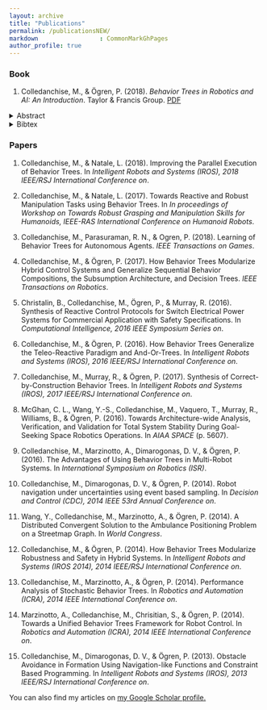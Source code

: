 ```yaml
---
layout: archive
title: "Publications"
permalink: /publicationsNEW/
markdown                 : CommonMarkGhPages
author_profile: true
---
```



### Book
1. Colledanchise, M., &amp; Ögren, P. (2018). <i>Behavior Trees in Robotics and AI: An Introduction</i>. Taylor &amp; Francis Group.
 [PDF](https://arxiv.org/abs/1709.00084)


 <details><summary>Abstract</summary>
 
 <span style= font-size:10pt;">
<p>

> A Behavior Tree (BT) is a way to structure 
the switching between different tasks in 
an autonomous agent, such as a robot or a 
virtual entity in a computer game. BTs are 
a very efficient way of creating complex 
systems that are both modular and reactive.
These properties are crucial in many 
applications, which has led to the spread 
of BT from computer game programming to 
many branches of AI and Robotics. In this 
book, we will first give an introduction 
to BTs, then we describe how BTs relate to,
and in many cases generalize, earlier 
switching structures. These ideas are then 
used as a foundation for a set of efficient
and easy to use design principles. Properties 
such as safety, robustness, and efficiency 
are important for an autonomous system, and 
we describe a set of tools for formally 
analyzing these using a state space description
of BTs. With the new analysis tools, we can 
formalize the descriptions of how BTs generalize
earlier approaches. We also show the use of BTs
in automated planning and machine learning. 
Finally, we describe an extended set of tools 
to capture the behavior of Stochastic BTs, 
where the outcomes of actions are described
by probabilities. These tools enable the 
computation of both success probabilities 
and time to completion.



</p>
</span>
</details>
 <details><summary>Bibtex</summary>
<p>

```latex
@book{colledanchise2018behavior,
  title={Behavior Trees in Robotics and Al: An Introduction},
  author={Colledanchise, Michele and {\"O}gren, Petter},
  year={2018},
  publisher={CRC Press}
}
```

</p>
</details>
  
### Papers
1. Colledanchise, M., &amp; Natale, L. (2018). Improving the Parallel Execution of Behavior Trees. In <i>Intelligent Robots and Systems (IROS), 2018 IEEE/RSJ International Conference on</i>.

1. Colledanchise, M., &amp; Natale, L. (2017). Towards Reactive and Robust Manipulation Tasks using Behavior Trees. In <i>In proceedings of Workshop on Towards Robust Grasping and Manipulation Skills for Humanoids, IEEE-RAS International Conference on Humanoid Robots</i>.

1. Colledanchise, M., Parasuraman, R. N., &amp; Ogren, P. (2018). Learning of Behavior Trees for Autonomous Agents. <i>IEEE Transactions on Games</i>.

1. Colledanchise, M., &amp; Ögren, P. (2017). How Behavior Trees Modularize Hybrid Control Systems and Generalize Sequential Behavior Compositions, the Subsumption  Architecture, and Decision Trees. <i>IEEE Transactions on Robotics</i>.

1. Christalin, B., Colledanchise, M., Ögren, P., &amp; Murray, R. (2016). Synthesis of Reactive Control Protocols for Switch Electrical Power Systems for Commercial Application with Safety Specifications. In <i>Computational Intelligence, 2016 IEEE Symposium Series on</i>.

1. Colledanchise, M., &amp; Ögren, P. (2016). How Behavior Trees Generalize the Teleo-Reactive Paradigm and And-Or-Trees. In <i>Intelligent Robots and Systems (IROS), 2016 IEEE/RSJ International Conference on</i>.

1. Colledanchise, M., Murray, R., &amp; Ögren, P. (2017). Synthesis of Correct-by-Construction Behavior Trees. In <i>Intelligent Robots and Systems (IROS), 2017 IEEE/RSJ International Conference on</i>.

1. McGhan, C. L., Wang, Y.-S., Colledanchise, M., Vaquero, T., Murray, R., Williams, B., &amp; Ögren, P. (2016). Towards Architecture-wide Analysis, Verification, and Validation for Total System Stability During Goal-Seeking Space Robotics Operations. In <i>AIAA SPACE</i> (p. 5607).

1. Colledanchise, M., Marzinotto, A., Dimarogonas, D. V., &amp; Ögren, P. (2016). The Advantages of Using Behavior Trees in Multi-Robot Systems. In <i>International Symposium on Robotics (ISR)</i>.

1. Colledanchise, M., Dimarogonas, D. V., &amp; Ögren, P. (2014). Robot navigation under uncertainties using event based sampling. In <i>Decision and Control (CDC), 2014 IEEE 53rd Annual Conference on</i>.

1. Wang, Y., Colledanchise, M., Marzinotto, A., &amp; Ögren, P. (2014). A Distributed Convergent Solution to the Ambulance Positioning Problem on a Streetmap Graph. In <i>World Congress</i>.

1. Colledanchise, M., &amp; Ögren, P. (2014). How Behavior Trees Modularize Robustness and Safety in Hybrid Systems. In <i>Intelligent Robots and Systems (IROS 2014), 2014 IEEE/RSJ International Conference on</i>.

1. Colledanchise, M., Marzinotto, A., &amp; Ögren, P. (2014). Performance Analysis of Stochastic Behavior Trees. In <i>Robotics and Automation (ICRA), 2014 IEEE International Conference on</i>.

1. Marzinotto, A., Colledanchise, M., Chrisitian, S., &amp; Ögren, P. (2014). Towards a Unified Behavior Trees Framework for Robot Control. In <i>Robotics and Automation (ICRA), 2014 IEEE International Conference on</i>.

1. Colledanchise, M., Dimarogonas, D. V., &amp; Ögren, P. (2013). Obstacle Avoidance in Formation Using Navigation-like Functions and Constraint Based Programming. In <i>Intelligent Robots and Systems (IROS), 2013 IEEE/RSJ  International Conference on</i>.

<p>You can also find my articles on <u><a href="">my Google Scholar profile</a>.</u></p>




